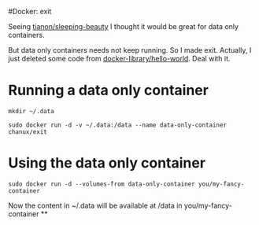 #Docker: exit

Seeing [tianon/sleeping-beauty](https://github.com/tianon/dockerfiles/tree/master/sleeping-beauty) I thought it would be great for data only containers.

But data only containers needs not keep running. So I made exit. Actually, I just deleted some code from [docker-library/hello-world](https://github.com/docker-library/hello-world). Deal with it.

# Running a data only container

    mkdir ~/.data

    sudo docker run -d -v ~/.data:/data --name data-only-container chanux/exit

# Using the data only container

    sudo docker run -d --volumes-from data-only-container you/my-fancy-container

Now the content in ~/.data will be available at /data in you/my-fancy-container **
